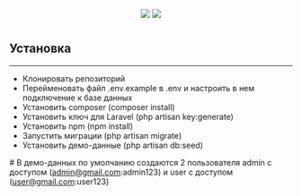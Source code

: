 <p align="center"><img src="https://laravel.com/assets/img/components/logo-laravel.svg">
<img src="https://blog.tuleap.org/sites/default/files/logo-vue-js.png"></p>

<h1></h1>

<h2>Установка</h2>
<hr>

<ul>
    <li>Клонировать репозиторий</li>
    <li>Перейменовать файл .env.example в .env и настроить в нем подключение к базе данных</li>
    <li>Установить composer (composer install)</li>
    <li>Установить ключ для Laravel (php artisan key:generate)</li>
    <li>Установить npm (npm install)</li>
    <li>Запустить миграции (php artisan migrate)</li>
    <li>Установить демо-данные (php artisan db:seed)</li>
</ul>

<span># В демо-данных по умолчанию создаются 2 пользователя admin c доступом (admin@gmail.com:admin123) и user с доступом (user@gmail.com:user123)</span>